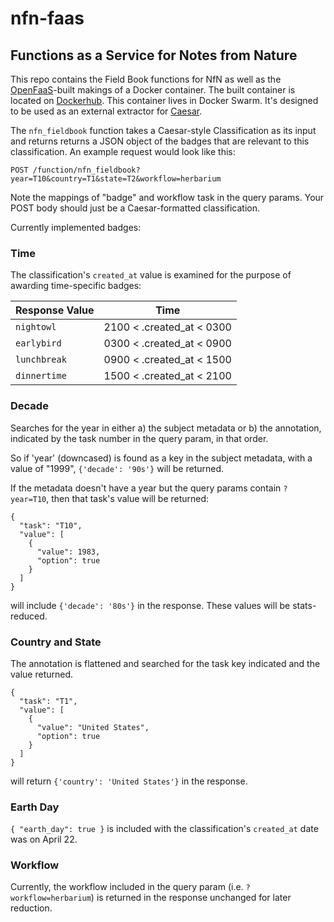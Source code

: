 # nfn-faas
## Functions as a Service for Notes from Nature

This repo contains the Field Book functions for NfN as well as the [OpenFaaS](https://github.com/openfaas/faas)-built makings of a Docker container. The built container is located on [Dockerhub](https://hub.docker.com/r/zooniverse/nfn_fieldbook/). This container lives in Docker Swarm. It's designed to be used as an external extractor for [Caesar](https://github.com/zooniverse/caesar). 

The `nfn_fieldbook` function takes a Caesar-style Classification as its input and returns returns a JSON object of the badges that are relevant to this classification. An example request would look like this:

`POST /function/nfn_fieldbook?year=T10&country=T1&state=T2&workflow=herbarium`

Note the mappings of "badge" and workflow task in the query params. Your POST body should just be a Caesar-formatted classification.

Currently implemented badges:

### Time
The classification's `created_at` value is examined for the purpose of awarding time-specific badges:

| Response Value | Time |
| --------------- | ---- |
| `nightowl` | 2100 < .created_at < 0300 |
| `earlybird` | 0300 < .created_at < 0900 |
| `lunchbreak` | 0900 < .created_at < 1500 |
| `dinnertime` | 1500 < .created_at < 2100 |



### Decade
Searches for the year in either a) the subject metadata or b) the annotation, indicated by the task number in the query param, in that order. 

So if 'year' (downcased) is found as a key in the subject metadata, with a value of "1999", `{'decade': '90s'}` will be returned. 

If the metadata doesn't have a year but the query params contain `?year=T10`, then that task's value will be returned:

```
{
  "task": "T10",
  "value": [
    {
      "value": 1983,
      "option": true
    }
  ]
}
```

will include `{'decade': '80s'}` in the response. These values will be stats-reduced.

### Country and State
The annotation is flattened and searched for the task key indicated and the value returned.

```
{
  "task": "T1",
  "value": [
    {
      "value": "United States",
      "option": true
    }
  ]
}
```

will return `{'country': 'United States'}` in the response.


### Earth Day
`{ "earth_day": true }` is included with the classification's `created_at` date was on April 22.

### Workflow
Currently, the workflow included in the query param (i.e. `?workflow=herbarium`) is returned in the response unchanged for later reduction.
